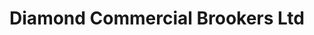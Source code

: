 ---
title: "Diamond Commercial Brookers Ltd"
url: /accra/diamond-commercial-brookers-ltd/
shop: Handy
---